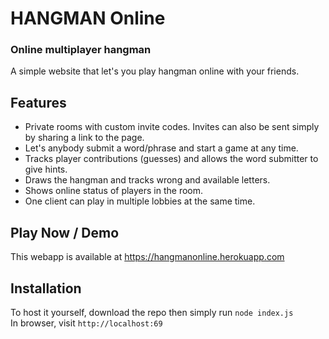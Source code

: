 # HANGMAN Online
### Online multiplayer hangman
A simple website that let's you play hangman online with your friends.

## Features
- Private rooms with custom invite codes. Invites can also be sent simply by sharing a link to the page.  
- Let's anybody submit a word/phrase and start a game at any time.  
- Tracks player contributions (guesses) and allows the word submitter to give hints.  
- Draws the hangman and tracks wrong and available letters.  
- Shows online status of players in the room.  
- One client can play in multiple lobbies at the same time.


## Play Now / Demo
This webapp is available at https://hangmanonline.herokuapp.com

## Installation
To host it yourself, download the repo then simply run ```node index.js```  
In browser, visit ```http://localhost:69```
